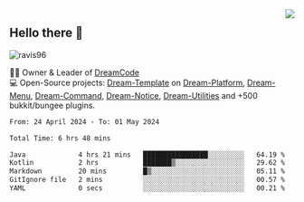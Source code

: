 <img align='right' src="https://github-readme-stats.vercel.app/api?username=Ravis96&show_icons=true">

## Hello there 👋
<p align="left"> <img src="https://komarev.com/ghpvc/?username=ravis96&label=Profile%20views&color=0e75b6&style=flat" alt="ravis96" /> </p>

👨‍💻 Owner & Leader of [DreamCode](https://github.com/DreamPoland) <br>
💻 Open-Source projects: [Dream-Template](https://github.com/DreamPoland/dream-template) on [Dream-Platform](https://github.com/DreamPoland/dream-platform), [Dream-Menu](https://github.com/DreamPoland/dream-menu), [Dream-Command](https://github.com/DreamPoland/dream-command), [Dream-Notice](https://github.com/DreamPoland/dream-notice), [Dream-Utilities](https://github.com/DreamPoland/dream-utilities) and +500 bukkit/bungee plugins.

<!--START_SECTION:waka-->

```txt
From: 24 April 2024 - To: 01 May 2024

Total Time: 6 hrs 48 mins

Java             4 hrs 21 mins   ████████████████░░░░░░░░░   64.19 %
Kotlin           2 hrs           ███████▒░░░░░░░░░░░░░░░░░   29.62 %
Markdown         20 mins         █▒░░░░░░░░░░░░░░░░░░░░░░░   05.11 %
GitIgnore file   2 mins          ░░░░░░░░░░░░░░░░░░░░░░░░░   00.57 %
YAML             0 secs          ░░░░░░░░░░░░░░░░░░░░░░░░░   00.21 %
```

<!--END_SECTION:waka-->
